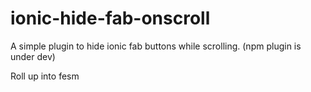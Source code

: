 # ionic-hide-fab-onscroll
A simple plugin to hide ionic fab buttons while scrolling.
(npm plugin is under dev)

Roll up into fesm
